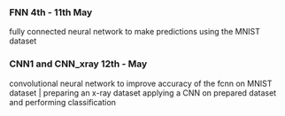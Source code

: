 ### FNN **4th - 11th May**  
fully connected neural network to make predictions using the MNIST dataset 

### CNN1 and CNN_xray **12th - May** 
convolutional neural network to improve accuracy of the fcnn on MNIST dataset | preparing an x-ray dataset   applying a CNN on prepared dataset and performing classification
